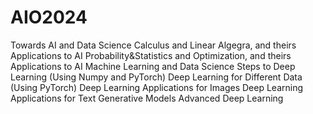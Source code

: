 # AIO2024
Towards AI and Data Science
Calculus and Linear Algegra, and theirs Applications to AI
Probability&Statistics and Optimization, and theirs Applications to AI
Machine Learning and Data Science
Steps to Deep Learning (Using Numpy and PyTorch)
Deep Learning for Different Data (Using PyTorch)
Deep Learning Applications for Images
Deep Learning Applications for Text
Generative Models
Advanced Deep Learning
